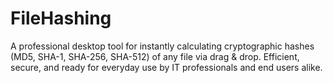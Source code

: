 # FileHashing
A professional desktop tool for instantly calculating cryptographic hashes (MD5, SHA-1, SHA-256, SHA-512) of any file via drag &amp; drop.   Efficient, secure, and ready for everyday use by IT professionals and end users alike.
